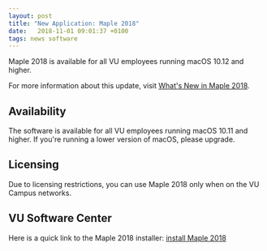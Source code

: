 ```yaml
---
layout: post
title: "New Application: Maple 2018"
date:   2018-11-01 09:01:37 +0100
tags: news software
---
```


Maple 2018 is available for all VU employees running macOS 10.12 and higher.

For more information about this update, visit [What's New in Maple 2018](https://www.maplesoft.com/products/maple/new_features/).

## Availability

The software is available for all VU employees running macOS 10.11 and higher. If you're running a lower version of macOS, please upgrade.

## Licensing

Due to licensing restrictions, you can use Maple 2018 only when on the VU Campus networks.

## VU Software Center

Here is a quick link to the Maple 2018 installer: [install Maple 2018](munki://detail-maple_2018)
